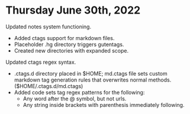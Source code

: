 # Thursday June 30th, 2022

Updated notes system functioning.

- Added ctags support for markdown files.
- Placeholder .hg directory triggers gutentags.
- Created new directories with expanded scope.

Updated ctags regex syntax.

- .ctags.d directory placed in \$HOME; md.ctags file sets custom markdown tag generation rules that overwrites normal methods. (\$HOME/.ctags.d/md.ctags)
- Added code sets tag regex patterns for the following:
    - Any word after the @ symbol, but not urls.
    - Any string inside brackets with parenthesis immediately following.
